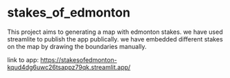 # stakes_of_edmonton

This project aims to generating a map with edmonton stakes.
we have used streamlite to publish the app publically.
we have embedded different stakes on the map by drawing the boundaries manually.



link to app: https://stakesofedmonton-kqud4dg6uwc26tsappz79qk.streamlit.app/
